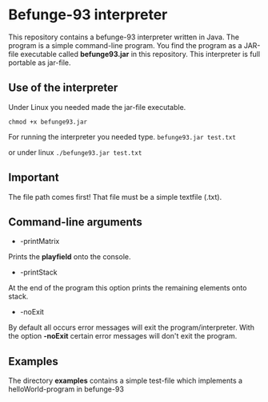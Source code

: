 # Befunge-93 interpreter

This repository contains a befunge-93 interpreter written in Java. The program is a simple
command-line program. You find the program as a JAR-file executable called **befunge93.jar**
in this repository. This interpreter is full portable as jar-file.

## Use of the interpreter

Under Linux you needed made the jar-file executable.

``` chmod +x befunge93.jar ```

For running the interpreter you needed type. 
``` befunge93.jar test.txt ```

or under linux
``` ./befunge93.jar test.txt ```

## Important

The file path comes first! That file must be a simple textfile (.txt).

## Command-line arguments

* -printMatrix

Prints the **playfield** onto the console.
* -printStack

At the end of the program this option prints the remaining elements onto stack.
* -noExit

By default all occurs error messages will exit the program/interpreter.
With the option **-noExit** certain error messages will don't exit the program. 

## Examples

The directory **examples** contains a simple test-file which implements a helloWorld-program
in befunge-93

